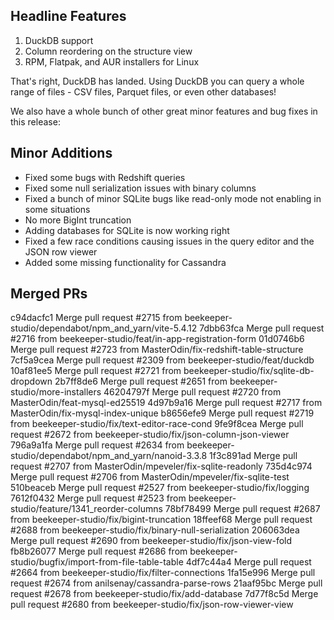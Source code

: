 
## Headline Features

1. DuckDB support
2. Column reordering on the structure view
3. RPM, Flatpak, and AUR installers for Linux


That's right, DuckDB has landed. Using DuckDB you can query a whole range of files - CSV files, Parquet files, or even other databases!

We also have a whole bunch of other great minor features and bug fixes in this release:

## Minor Additions

- Fixed some bugs with Redshift queries
- Fixed some null serialization issues with binary columns
- Fixed a bunch of minor SQLite bugs like read-only mode not enabling in some situations
- No more BigInt truncation
- Adding databases for SQLite is now working right
- Fixed a few race conditions causing issues in the query editor and the JSON row viewer
- Added some missing functionality for Cassandra


## Merged PRs

c94dacfc1 Merge pull request #2715 from beekeeper-studio/dependabot/npm_and_yarn/vite-5.4.12
7dbb63fca Merge pull request #2716 from beekeeper-studio/feat/in-app-registration-form
01d0746b6 Merge pull request #2723 from MasterOdin/fix-redshift-table-structure
7cf5a9cea Merge pull request #2309 from beekeeper-studio/feat/duckdb
10af81ee5 Merge pull request #2721 from beekeeper-studio/fix/sqlite-db-dropdown
2b7ff8de6 Merge pull request #2651 from beekeeper-studio/more-installers
46204797f Merge pull request #2720 from MasterOdin/feat-mysql-ed25519
4d97b9a16 Merge pull request #2717 from MasterOdin/fix-mysql-index-unique
b8656efe9 Merge pull request #2719 from beekeeper-studio/fix/text-editor-race-cond
9fe9f8cea Merge pull request #2672 from beekeeper-studio/fix/json-column-json-viewer
796a9a1fa Merge pull request #2634 from beekeeper-studio/dependabot/npm_and_yarn/nanoid-3.3.8
1f3c891ad Merge pull request #2707 from MasterOdin/mpeveler/fix-sqlite-readonly
735d4c974 Merge pull request #2706 from MasterOdin/mpeveler/fix-sqlite-test
510beaceb Merge pull request #2527 from beekeeper-studio/fix/logging
7612f0432 Merge pull request #2523 from beekeeper-studio/feature/1341_reorder-columns
78bf78499 Merge pull request #2687 from beekeeper-studio/fix/bigint-truncation
18ffeef68 Merge pull request #2688 from beekeeper-studio/fix/binary-null-serialization
206063dea Merge pull request #2690 from beekeeper-studio/fix/json-view-fold
fb8b26077 Merge pull request #2686 from beekeeper-studio/bugfix/import-from-file-table-table
4df7c44a4 Merge pull request #2664 from beekeeper-studio/fix/filter-connections
1fa15e996 Merge pull request #2674 from anilsenay/cassandra-parse-rows
21aaf95bc Merge pull request #2678 from beekeeper-studio/fix/add-database
7d77f8c5d Merge pull request #2680 from beekeeper-studio/fix/json-row-viewer-view
